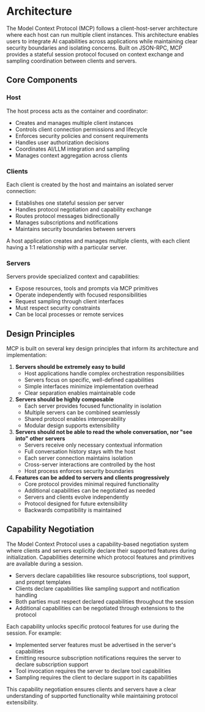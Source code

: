 # Architecture

The Model Context Protocol (MCP) follows a client-host-server architecture where each
host can run multiple client instances. This architecture enables users to integrate AI
capabilities across applications while maintaining clear security boundaries and
isolating concerns. Built on JSON-RPC, MCP provides a stateful session protocol focused
on context exchange and sampling coordination between clients and servers.

## Core Components

### Host

The host process acts as the container and coordinator:

- Creates and manages multiple client instances
- Controls client connection permissions and lifecycle
- Enforces security policies and consent requirements
- Handles user authorization decisions
- Coordinates AI/LLM integration and sampling
- Manages context aggregation across clients

### Clients

Each client is created by the host and maintains an isolated server connection:

- Establishes one stateful session per server
- Handles protocol negotiation and capability exchange
- Routes protocol messages bidirectionally
- Manages subscriptions and notifications
- Maintains security boundaries between servers

A host application creates and manages multiple clients, with each client having a 1:1
relationship with a particular server.

### Servers

Servers provide specialized context and capabilities:

- Expose resources, tools and prompts via MCP primitives
- Operate independently with focused responsibilities
- Request sampling through client interfaces
- Must respect security constraints
- Can be local processes or remote services

## Design Principles

MCP is built on several key design principles that inform its architecture and
implementation:

1. **Servers should be extremely easy to build**
   - Host applications handle complex orchestration responsibilities
   - Servers focus on specific, well-defined capabilities
   - Simple interfaces minimize implementation overhead
   - Clear separation enables maintainable code
2. **Servers should be highly composable**
   - Each server provides focused functionality in isolation
   - Multiple servers can be combined seamlessly
   - Shared protocol enables interoperability
   - Modular design supports extensibility
3. **Servers should not be able to read the whole conversation, nor "see into" other**
**servers**
   - Servers receive only necessary contextual information
   - Full conversation history stays with the host
   - Each server connection maintains isolation
   - Cross-server interactions are controlled by the host
   - Host process enforces security boundaries
4. **Features can be added to servers and clients progressively**
   - Core protocol provides minimal required functionality
   - Additional capabilities can be negotiated as needed
   - Servers and clients evolve independently
   - Protocol designed for future extensibility
   - Backwards compatibility is maintained

## Capability Negotiation

The Model Context Protocol uses a capability-based negotiation system where clients and
servers explicitly declare their supported features during initialization. Capabilities
determine which protocol features and primitives are available during a session.

- Servers declare capabilities like resource subscriptions, tool support, and prompt
templates
- Clients declare capabilities like sampling support and notification handling
- Both parties must respect declared capabilities throughout the session
- Additional capabilities can be negotiated through extensions to the protocol

Each capability unlocks specific protocol features for use during the session. For
example:

- Implemented server features must be advertised in the
server's capabilities
- Emitting resource subscription notifications requires the server to declare
subscription support
- Tool invocation requires the server to declare tool capabilities
- Sampling requires the client to declare support in its
capabilities

This capability negotiation ensures clients and servers have a clear understanding of
supported functionality while maintaining protocol extensibility.